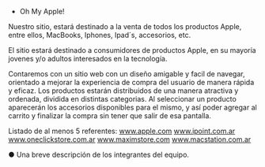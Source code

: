 - Oh My Apple!

Nuestro sitio, estará destinado a la venta de todos los productos Apple, entre ellos, MacBooks, Iphones, Ipad´s, accesorios, etc.

El sitio estará destinado a consumidores de productos Apple, en su mayoría jovenes y/o adultos interesados en la tecnología.

Contaremos con un sitio web con un diseño amigable y facil de navegar, orientado a mejorar la experiencia de
compra del usuario de manera rápida y eficaz. Los productos estarán distribuidos de una manera atractiva y ordenada, dividida en distintas categorias.
Al seleccionar un producto aparecerán los accesorios disponibles para el mismo, y así poder agregar al carrito y finalizar la compra sin tener que salir de esa pantalla.

Listado de al menos 5 referentes:
www.apple.com
www.ipoint.com.ar
www.oneclickstore.com.ar
www.maximstore.com
www.macstation.com.ar

● Una breve descripción de los integrantes del equipo.

